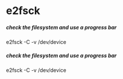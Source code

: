 # e2fsck

##### check the filesystem  and use  a progress bar

   e2fsck  -C -v /dev/device

##### check the filesystem  and use  a progress bar

   e2fsck  -C -v /dev/device
